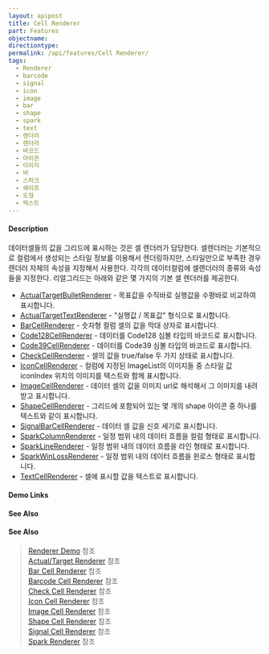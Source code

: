 ```yaml
---
layout: apipost
title: Cell Renderer
part: Features
objectname: 
directiontype: 
permalink: /api/features/Cell Renderer/
tags:
  - Renderer
  - barcode
  - signal
  - icon
  - image
  - bar
  - shape
  - spark
  - text
  - 렌더러
  - 랜더러
  - 바코드
  - 아이콘
  - 이미지
  - 바
  - 스파크
  - 쉐이프
  - 도형
  - 텍스트
---
```


#### Description

데이터셀들의 값을 그리드에 표시하는 것은 셀 렌더러가 담당한다. 셀렌더러는 기본적으로 컬럼에서 생성되는 스타일 정보를 이용해서 렌더링하지만, 스타일만으로 부족한 경우 렌더러 자체의 속성을 지정해서 사용한다. 각각의 데이터컬럼에 셀렌더러의 종류와 속성들을 지정한다. 리얼그리드는 아래와 같은 몇 가지의 기본 셀 렌더러를 제공한다.

* [ActualTargetBulletRenderer](/api/types/ActualTargetBulletRenderer) - 목표값을 수직바로 실행값을 수평바로 비교하여 표시합니다.   
* [ActualTargetTextRenderer](/api/types/ActualTargetTextRenderer) -  "실행값 / 목표값" 형식으로 표시합니다.  
* [BarCellRenderer](/api/types/BarCellRenderer) - 숫자형 컬럼 셀의 값을 막대 상자로 표시합니다.   
* [Code128CellRenderer](/api/types/Code128CellRenderer) - 데이터를 Code128 심볼 타입의 바코드로 표시합니다.   
* [Code39CellRenderer](/api/types/Code39CellRenderer) - 데이터를 Code39 심볼 타입의 바코드로 표시합니다.    
* [CheckCellRenderer](/api/types/CheckCellRenderer) - 셀의 값을 true/false 두 가지 상태로 표시합니다.    
* [IconCellRenderer](/api/types/IconCellRenderer) - 컬럼에 지정된 ImageList의 이미지들 중 스타일 값 iconIndex 위치의 이미지를 텍스트와 함께 표시합니다.   
* [ImageCellRenderer](/api/types/ImageCellRenderer) - 데이터 셀의 값을 이미지 url로 해석해서 그 이미지를 내려받고 표시합니다.    
* [ShapeCellRenderer](/api/types/ShapeCellRenderer) - 그리드에 포함되어 있는 몇 개의 shape 아이콘 중 하나를 텍스트와 같이 표시합니다.    
* [SignalBarCellRenderer](/api/types/SignalBarCellRenderer) - 데이터 셀 값을 신호 세기로 표시합니다.    
* [SparkColumnRenderer](/api/types/SparkColumnRenderer) - 일정 범위 내의 데이터 흐름을 컬럼 형태로 표시합니다.   
* [SparkLineRenderer](/api/types/SparkLineRenderer) - 일정 범위 내의 데이터 흐름을 라인 형태로 표시합니다.    
* [SparkWinLossRenderer](/api/types/SparkWinLossRenderer) - 일정 범위 내의 데이터 흐름을 윈로스 형태로 표시합니다.     
* [TextCellRenderer](/api/types/TextCellRenderer) - 셀에 표시할 값을 텍스트로 표시합니다.   

#### Demo Links
#### See Also

#### See Also

> [Renderer Demo](http://demo.realgrid.net/Demo/RendererConcept) 참조    
> [Actual/Target Renderer](http://demo.realgrid.com/Demo/ActualTargetRenderer) 참조    
> [Bar Cell Renderer](http://demo.realgrid.com/Demo/BarCellRenderer) 참조    
> [Barcode Cell Renderer](http://demo.realgrid.com/Demo/BarcodeCellRenderer) 참조    
> [Check Cell Renderer](http://demo.realgrid.com/Demo/CheckCellRenderer) 참조    
> [Icon Cell Renderer](http://demo.realgrid.com/Demo/IconCellRenderer) 참조    
> [Image Cell Renderer](http://demo.realgrid.com/Demo/ImageCellRenderer) 참조    
> [Shape Cell Renderer](http://demo.realgrid.com/Demo/ShapeCellRenderer) 참조    
> [Signal Cell Renderer](http://demo.realgrid.com/Demo/SignalCellRenderer) 참조    
> [Spark Renderer](http://demo.realgrid.com/Demo/SparkLineRenderer) 참조    

